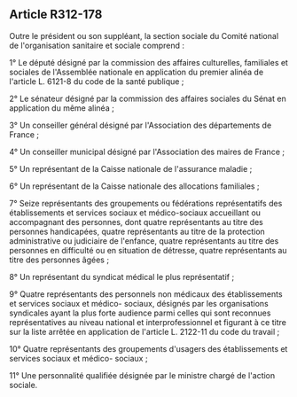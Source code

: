 ## Article R312-178

Outre le président ou son suppléant, la section sociale du Comité national de l'organisation sanitaire et
sociale comprend :

1° Le député désigné par la commission des affaires culturelles, familiales et sociales de l'Assemblée
nationale en application du premier alinéa de l'article L. 6121-8 du code de la santé publique ;

2° Le sénateur désigné par la commission des affaires sociales du Sénat en application du même alinéa ;

3° Un conseiller général désigné par l'Association des départements de France ;

4° Un conseiller municipal désigné par l'Association des maires de France ;

5° Un représentant de la Caisse nationale de l'assurance maladie ;

6° Un représentant de la Caisse nationale des allocations familiales ;

7° Seize représentants des groupements ou fédérations représentatifs des établissements et services sociaux et
médico-sociaux accueillant ou accompagnant des personnes, dont quatre représentants au titre des personnes
handicapées, quatre représentants au titre de la protection administrative ou judiciaire de l'enfance, quatre
représentants au titre des personnes en difficulté ou en situation de détresse, quatre représentants au titre des
personnes âgées ;

8° Un représentant du syndicat médical le plus représentatif ;

9° Quatre représentants des personnels non médicaux des établissements et services sociaux et médico-
sociaux, désignés par les organisations syndicales ayant la plus forte audience parmi celles qui sont
reconnues représentatives au niveau national et interprofessionnel et figurant à ce titre sur la liste arrêtée en
application de l'article L. 2122-11 du code du travail ;

10° Quatre représentants des groupements d'usagers des établissements et services sociaux et médico-
sociaux ;

11° Une personnalité qualifiée désignée par le ministre chargé de l'action sociale.

